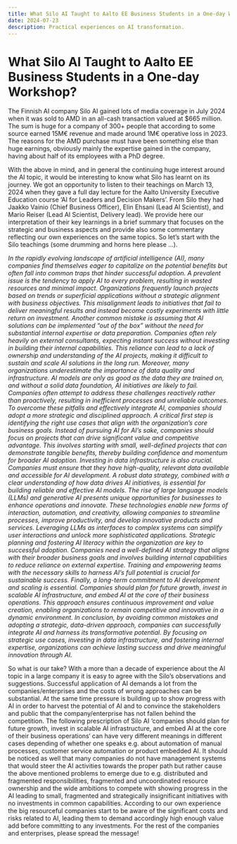 ```yaml
---
title: What Silo AI Taught to Aalto EE Business Students in a One-day Workshop?
date: 2024-07-23
description: Practical experiences on AI transformation.
---
```


# What Silo AI Taught to Aalto EE Business Students in a One-day Workshop?



The Finnish AI company Silo AI gained lots of media coverage in July 2024 when it was sold to AMD in an all-cash transaction valued at $665 million. The sum is huge for a company of 300+ people that according to some source earned 15M€ revenue and made around 1M€ operative loss in 2023. The reasons for the AMD purchase must have been something else than huge earnings, obviously mainly the expertise gained in the company, having about half of its employees with a PhD degree.

With the above in mind, and in general the continuing huge interest around the AI topic, it would be interesting to know what Silo has learnt on its journey. We got an opportunity to listen to their teachings on March 13, 2024 when they gave a full day lecture for the Aalto University Executive Education course ‘AI for Leaders and Decision Makers’. From Silo they had Jaakko Vainio (Chief Business Officer), Elin Ehsani (Lead AI Scientist), and Mario Reiser (Lead AI Scientist, Delivery lead). We provide here our interpretation of their key learnings in a brief summary that focuses on the strategic and business aspects and provide also some commentary reflecting our own experiences on the same topics. So let’s start with the Silo teachings (some drumming and horns here please …).

*In the rapidly evolving landscape of artificial intelligence (AI), many companies find themselves eager to capitalize on the potential benefits but often fall into common traps that hinder successful adoption. A prevalent issue is the tendency to apply AI to every problem, resulting in wasted resources and minimal impact. Organizations frequently launch projects based on trends or superficial applications without a strategic alignment with business objectives. This misalignment leads to initiatives that fail to deliver meaningful results and instead become costly experiments with little return on investment.
Another common mistake is assuming that AI solutions can be implemented “out of the box” without the need for substantial internal expertise or data preparation. Companies often rely heavily on external consultants, expecting instant success without investing in building their internal capabilities. This reliance can lead to a lack of ownership and understanding of the AI projects, making it difficult to sustain and scale AI solutions in the long run.
Moreover, many organizations underestimate the importance of data quality and infrastructure. AI models are only as good as the data they are trained on, and without a solid data foundation, AI initiatives are likely to fail. Companies often attempt to address these challenges reactively rather than proactively, resulting in inefficient processes and unreliable outcomes.
To overcome these pitfalls and effectively integrate AI, companies should adopt a more strategic and disciplined approach. A critical first step is identifying the right use cases that align with the organization’s core business goals. Instead of pursuing AI for AI’s sake, companies should focus on projects that can drive significant value and competitive advantage. This involves starting with small, well-defined projects that can demonstrate tangible benefits, thereby building confidence and momentum for broader AI adoption.
Investing in data infrastructure is also crucial. Companies must ensure that they have high-quality, relevant data available and accessible for AI development. A robust data strategy, combined with a clear understanding of how data drives AI initiatives, is essential for building reliable and effective AI models.
The rise of large language models (LLMs) and generative AI presents unique opportunities for businesses to enhance operations and innovate. These technologies enable new forms of interaction, automation, and creativity, allowing companies to streamline processes, improve productivity, and develop innovative products and services. Leveraging LLMs as interfaces to complex systems can simplify user interactions and unlock more sophisticated applications.
Strategic planning and fostering AI literacy within the organization are key to successful adoption. Companies need a well-defined AI strategy that aligns with their broader business goals and involves building internal capabilities to reduce reliance on external expertise. Training and empowering teams with the necessary skills to harness AI’s full potential is crucial for sustainable success.
Finally, a long-term commitment to AI development and scaling is essential. Companies should plan for future growth, invest in scalable AI infrastructure, and embed AI at the core of their business operations. This approach ensures continuous improvement and value creation, enabling organizations to remain competitive and innovative in a dynamic environment.
In conclusion, by avoiding common mistakes and adopting a strategic, data-driven approach, companies can successfully integrate AI and harness its transformative potential. By focusing on strategic use cases, investing in data infrastructure, and fostering internal expertise, organizations can achieve lasting success and drive meaningful innovation through AI.*

So what is our take? With a more than a decade of experience about the AI topic in a large company it is easy to agree with the Silo’s observations and suggestions. Successful application of AI demands a lot from the companies/enterprises and the costs of wrong approaches can be substantial. At the same time pressure is building up to show progress with AI in order to harvest the potential of AI and to convince the stakeholders and public that the company/enterprise has not fallen behind the competition. The following prescription of Silo AI ‘companies should plan for future growth, invest in scalable AI infrastructure, and embed AI at the core of their business operations‘ can have very different meanings in different cases depending of whether one speaks e.g. about automation of manual processes, customer service automation or product embedded AI. It should be noticed as well that many companies do not have management systems that would steer the AI activities towards the proper path but rather cause the above mentioned problems to emerge due to e.g. distributed and fragmented responsibilities, fragmented and uncoordinated resource ownership and the wide ambitions to compete with showing progress in the AI leading to small, fragmented and strategically insignificant initiatives with no investments in common capabilities. According to our own experience the big resourceful companies start to be aware of the significant costs and risks related to AI, leading them to demand accordingly high enough value add before committing to any investments. For the rest of the companies and enterprises, please spread the message!
